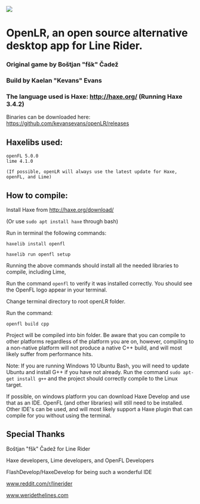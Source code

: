 ![](http://i.imgur.com/tfI0Lk2.gif)

# OpenLR, an open source alternative desktop app for Line Rider.

### Original game by Boštjan "fšk" Čadež

### Build by Kaelan "Kevans" Evans

### The language used is Haxe: http://haxe.org/ (Running Haxe 3.4.2)
	
Binaries can be downloaded here: https://github.com/kevansevans/openLR/releases

## Haxelibs used:
	
	
	openFL 5.0.0
	lime 4.1.0
	
	(If possible, openLR will always use the latest update for Haxe, openFL, and Lime)
	
## How to compile:
	
Install Haxe from http://haxe.org/download/

(Or use `sudo apt install haxe` through bash)
	
Run in terminal the following commands:
	
	haxelib install openfl
	
	haxelib run openfl setup
	
Running the above commands should install all the needed libraries to compile, including Lime,

Run the command `openfl` to verify it was installed correctly. You should see the OpenFL logo appear in your terminal.

Change terminal directory to root openLR folder.

Run the command:
	
	openfl build cpp
	
Project will be compiled into bin folder. Be aware that you can compile to other platforms regardless of the platform you are on,
however, compiling to a non-native platform will not produce a native C++ build, and will most likely suffer from performance hits.

Note: If you are running Windows 10 Ubuntu Bash, you will need to update Ubuntu and install G++ if you have not already. 
Run the command `sudo apt-get install g++` and the project should correctly compile to the Linux target.

If possible, on windows platform you can download Haxe Develop and use that as an IDE. OpenFL (and other libraries) will still need to be installed. Other IDE's can be used, and will most likely support a Haxe plugin that can compile for you without using the terminal.

## Special Thanks

Boštjan "fšk" Čadež for Line Rider

Haxe developers, Lime developers, and OpenFL Developers

FlashDevelop/HaxeDevelop for being such a wonderful IDE

www.reddit.com/r/linerider

www.weridethelines.com

